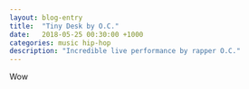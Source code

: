 ```yaml
---
layout: blog-entry
title:  "Tiny Desk by O.C."
date:   2018-05-25 00:30:00 +1000
categories: music hip-hop
description: "Incredible live performance by rapper O.C."
---
```

Wow